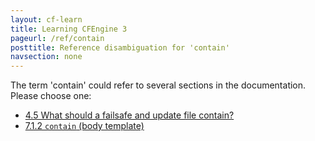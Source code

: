 ```yaml
---
layout: cf-learn
title: Learning CFEngine 3
pageurl: /ref/contain
posttitle: Reference disambiguation for 'contain'
navsection: none
---
```


The term 'contain' could refer to several sections in the documentation. Please choose one:

- [4\.5 What should a failsafe and update file contain?](https://cfengine.com/manuals/cf3-reference.html#What-should-a-failsafe-or-update-file-contain)
- [7\.1\.2 <code>contain</code> \(body template\)](https://cfengine.com/manuals/cf3-reference.html#contain-in-commands)
